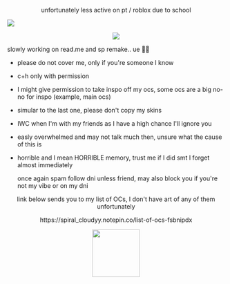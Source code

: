 <p align='center'> unfortunately less active on pt / roblox due to school </p>

<img src="https://readme-typing-svg.demolab.com/?lines='Hm.+I'm+Lamia...+Hm?+Say+something+else?+Eh...+H-hold+on...+Let+me+think...';'D-did+you+pick+the+wrong+person...?';'A-are+we+fighting+for+real...?+Don't+expect+too+much!';'Don't+feel+ashamed+yawning+at+work.+What's+wrong+with+that?';'Aren't+you+bored+doing+the+same+thing+every+day?'&font=Libertinus+Math&center=true&width=1080&height=50&color=86aebc&duration=2500&pause=1000">

<p align='center'> <img src=https://komarev.com/ghpvc/?username=pastellcloudyy=color=86aebc&abberviated=true&style=flat-square&label=fishies> </p>

slowly working on read.me and sp remake.. ue 🧀😭
- please do not cover me, only if you're someone I know
- c+h only with permission
- I might give permission to take inspo off my ocs, some ocs are a big no-no for inspo (example, main ocs)
- simular to the last one, please don't copy my skins
- IWC when I'm with my friends as I have a high chance I'll ignore you
- easly overwhelmed and may not talk much then, unsure what the cause of this is
- horrible and I mean HORRIBLE memory, trust me if I did smt I forget almost immediately

  once again spam follow dni unless friend, may also block you if you're not my vibe or on my dni

<p align='center'> link below sends you to my list of OCs, I don't have art of any of them unfortunately </p>
<p align='center'> https://spiral_cloudyy.notepin.co/list-of-ocs-fsbnipdx </p>

<p align='center'> <img src="https://file.garden/aFcXo5382hs7xX6v/1c979283-7dc6-4102-ab7e-746467445b96.gif" width="110" height="110" /> </p>
